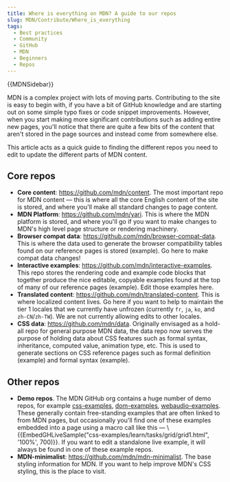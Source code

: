 ```yaml
---
title: Where is everything on MDN? A guide to our repos
slug: MDN/Contribute/Where_is_everything
tags:
  - Best practices
  - Community
  - GitHub
  - MDN
  - Beginners
  - Repos
---
```

{{MDNSidebar}}

MDN is a complex project with lots of moving parts. Contributing to the site is easy to begin with, if you have a bit of GitHub knowledge and are starting out on some simple typo fixes or code snippet improvements. However, when you start making more significant contributions such as adding entire new pages, you'll notice that there are quite a few bits of the content that aren't stored in the page sources and instead come from somewhere else.

This article acts as a quick guide to finding the different repos you need to edit to update the different parts of MDN content.

## Core repos

- **Core content**: <https://github.com/mdn/content>. The most important repo for MDN content — this is where all the core English content of the site is stored, and where you'll make all standard changes to page content.
- **MDN Platform**: <https://github.com/mdn/yari>. This is where the MDN platform is stored, and where you'll go if you want to make changes to MDN's high level page structure or rendering machinery.
- **Browser compat data**: <https://github.com/mdn/browser-compat-data>. This is where the data used to generate the browser compatibility tables found on our reference pages is stored (example). Go here to make compat data changes!
- **Interactive examples**: <https://github.com/mdn/interactive-examples>. This repo stores the rendering code and example code blocks that together produce the nice editable, copyable examples found at the top of many of our reference pages (example). Edit those examples here.
- **Translated content**: <https://github.com/mdn/translated-content>. This is where localized content lives. Go here if you want to help to maintain the tier 1 locales that we currently have unfrozen (currently `fr`, `ja`, `ko`, and `zh-CN`/`zh-TW`). We are not currently allowing edits to other locales.
- **CSS data**: <https://github.com/mdn/data>. Originally envisaged as a hold-all repo for general purpose MDN data, the data repo now serves the purpose of holding data about CSS features such as formal syntax, inheritance, computed value, animation type, etc. This is used to generate sections on CSS reference pages such as formal definition (example) and formal syntax (example).

## Other repos

- **Demo repos**. The MDN GitHub org contains a huge number of demo repos, for example [css-examples](https://github.com/mdn/css-examples), [dom-examples](https://github.com/mdn/dom-examples), [webaudio-examples](https://github.com/mdn/webaudio-examples). These generally contain free-standing examples that are often linked to from MDN pages, but occasionally you'll find one of these examples embedded into a page using a macro call like this — \\{{EmbedGHLiveSample("css-examples/learn/tasks/grid/grid1.html", '100%', 700)}}. If you want to edit a standalone live example, it will always be found in one of these example repos.
- **MDN-minimalist**: <https://github.com/mdn/mdn-minimalist>. The base styling information for MDN. If you want to help improve MDN's CSS styling, this is the place to visit.
